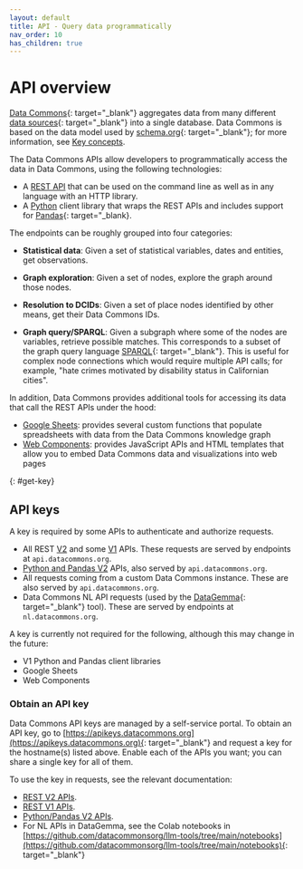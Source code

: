 ```yaml
---
layout: default
title: API - Query data programmatically
nav_order: 10
has_children: true
---
```



# API overview

[Data Commons](https://datacommons.org){: target="_blank"} aggregates data from many
different [data sources](https://datacommons.org/datasets){: target="_blank"} into a single
database. Data Commons is based on the data model used by
[schema.org](https://schema.org){: target="_blank"}; for more information, see [Key concepts](/data_model.html).

The Data Commons APIs allow developers to programmatically access the data in Data Commons, using the following technologies:

* A [REST API](/api/rest/v2) that can be used on the command line as well as in any language with an HTTP library.
* A [Python](/api/python/v2) client library that wraps the REST APIs and includes support for [Pandas](https://pandas.pydata.org/){: target="_blank}.

The endpoints can be roughly grouped into four categories:

-   **Statistical data**: Given a set of statistical variables, dates and entities, get observations.

-   **Graph exploration**: Given a set of nodes, explore the graph around those nodes.

-   **Resolution to DCIDs**: Given a set of place nodes identified by other means, get their Data Commons IDs.

-   **Graph query/SPARQL**: Given a subgraph where some of the nodes are
    variables, retrieve possible matches. This corresponds to a subset of the
    graph query language [SPARQL](https://www.w3.org/TR/rdf-sparql-query/){: target="_blank"}. This is useful for complex node connections which would require multiple API calls; for example, "hate crimes motivated by disability status in Californian cities".

In addition, Data Commons provides additional tools for accessing its data that call the REST APIs under the hood:

- [Google Sheets](sheets/index.md): provides several custom functions that populate spreadsheets with data from the Data Commons knowledge graph
- [Web Components](web_components/index.md): provides JavaScript APIs and HTML templates that allow you to embed Data Commons data and visualizations into web pages

{: #get-key}
## API keys

A key is required by some APIs to authenticate and authorize requests.
- All REST [V2](rest/v2/index.md) and some [V1](rest/v1/index.md) APIs. These requests are served by endpoints at `api.datacommons.org`.
- [Python and Pandas V2](python/v2/index.md) APIs, also served by `api.datacommons.org`.
- All requests coming from a custom Data Commons instance. These are also served by `api.datacommons.org`.
- Data Commons NL API requests (used by the [DataGemma](https://ai.google.devgit/gemma/docs/datagemma){: target="_blank"} tool). These are served by endpoints at `nl.datacommons.org`.

A key is currently not required for the following, although this may change in the future:
- V1 Python and Pandas client libraries
- Google Sheets
- Web Components

### Obtain an API key

Data Commons API keys are managed by a self-service portal. To obtain an API key, go to [https://apikeys.datacommons.org](https://apikeys.datacommons.org){: target="_blank"}  and request a key for the hostname(s) listed above. Enable each of the APIs you want; you can share a single key for all of them.

To use the key in requests, see the relevant documentation:
- [REST V2 APIs](/api/rest/v2/index.html#authentication).
- [REST V1 APIs](/api/rest/v1/getting_started.html#authentication).
- [Python/Pandas V2 APIs](api/python/v2/index.html#authentication).
- For NL APIs in DataGemma, see the Colab notebooks in [https://github.com/datacommonsorg/llm-tools/tree/main/notebooks](https://github.com/datacommonsorg/llm-tools/tree/main/notebooks){: target="_blank"}




